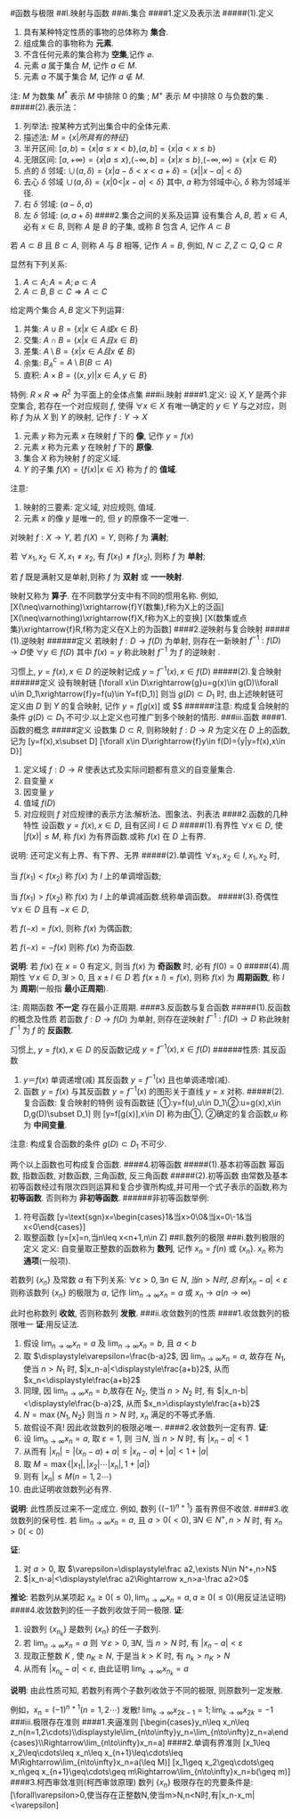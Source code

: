 #函数与极限
##I.映射与函数
###i.集合
####1.定义及表示法
#####(1).定义
1. 具有某种特定性质的事物的总体称为 **集合**.
1. 组成集合的事物称为 **元素**.
1. 不含任何元素的集合称为 **空集**,记作 $\varnothing$.
1. 元素 $a$ 属于集合 $M$, 记作 $a\in M$.
1. 元素 $a$ 不属于集合 $M$, 记作 $a\notin M$.

注: $M$ 为数集 $M^{* }$ 表示 $M$ 中排除 0 的集 ; $M^+$ 表示 $M$ 中排除 0 与负数的集 .
#####(2).表示法：
1. 列举法: 按某种方式列出集合中的全体元素.
1. 描述法: $M=\{x|所具有的特征\}$
1. 半开区间: $[a,b)=\{x|a\leq x<b\}$,$(a,b]=\{x|a<x\leq b\}$
1. 无限区间: $[a,+\infty)=\{x|a\leq x\}$,$(-\infty,b]=\{x|x\leq b\}$,$(-\infty,\infty)=\{x|x\in R\}$
1. 点的 $\delta$ 邻域: $\cup(a,\delta)=\{x|a-\delta<x<a+\delta\}=\{x||x-a|<\delta\}$
1. 去心 $\delta$ 邻域 $\cup(a,\delta)=\{x|0<|x-a|<\delta\}$ 其中, $a$ 称为邻域中心, $\delta$ 称为邻域半径.
1. 右 $\delta$ 邻域: $(a-\delta,a)$
1. 左 $\delta$ 邻域: $(a,a+\delta)$
####2.集合之间的关系及运算
设有集合 $A,B$, 若 $x\in A$, 必有 $x\in B$, 则称 $A$ 是 $B$ 的子集, 或称 $B$ 包含 $A$, 记作 $A\subset B$

若 $A\subset B$ 且 $B\subset A$, 则称 $A$ 与 $B$ 相等, 记作 $A=B$, 例如, $N\subset Z,Z\subset Q,Q\subset R$

显然有下列关系:
1. $A\subset A;A=A;\varnothing\subset A$
1. $A\subset B,B\subset C\Rightarrow A\subset C$

给定两个集合 $A,B$ 定义下列运算:
1. 并集: $A\cup B=\{x|x\in A或x\in B\}$
1. 交集: $A\cap B=\{x|x\in A且x\in B\}$
1. 差集: $A\setminus B=\{x|x\in A且x\notin B\}$
1. 余集: $B_A^c=A\setminus B(B\subset A)$
1. 直积: $A\times B=\{(x,y)|x\in A,y\in B\}$

特例: $R\times R\Rightarrow R^2$ 为平面上的全体点集
###ii.映射
####1.定义:
设 $X,Y$ 是两个非空集合, 若存在一个对应规则 $f$, 使得 $\forall x\in X$ 有唯一确定的 $y\in Y$ 与之对应，则称 $f$ 为从 $X$ 到 $Y$ 的映射, 记作 $f:Y\to X$

1. 元素 $y$ 称为元素 $x$ 在映射 $f$ 下的 **像**, 记作 $y=f(x)$
1. 元素 $x$ 称为元素 $y$ 在映射 $f$ 下的 **原像**.
1. 集合 $X$ 称为映射 $f$ 的定义域.
1. $Y$ 的子集 $f(X)=\{f(x)|x\in X\}$ 称为 $f$ 的 **值域**.

注意:
1. 映射的三要素: 定义域, 对应规则, 值域.
1. 元素 $x$ 的像 $y$ 是唯一的, 但 $y$ 的原像不一定唯一.

对映射 $f:X\to Y$, 若 $f(X)=Y$, 则称 $f$ 为 **满射**;

若 $\forall x_1,x_2\in X,x_1\neq x_2$, 有 $f(x_1)\neq f(x_2)$, 则称 $f$ 为 **单射**;

若 $f$ 既是满射又是单射,则称 $f$ 为 **双射** 或 **一一映射**.

映射又称为 **算子**. 在不同数学分支中有不同的惯用名称. 例如,
\[X(\neq\varnothing)\xrightarrow{f}Y(数集),f称为X上的泛函\]
\[X(\neq\varnothing)\xrightarrow{f}X,f称为X上的变换\]
\[X(数集或点集)\xrightarrow{f}R,f称为定义在X上的为函数\]
####2.逆映射与复合映射
#####(1).逆映射
######定义
若映射 $f:D\to f(D)$ 为单射, 则存在一新映射 $f^{-1}:f(D)\to D$使 $\forall y\in f(D)$ 其中 $f(x)=y$ 称此映射 $f^{-1}$ 为 $f$ 的逆映射 .

习惯上, $y=f(x),x\in D$ 的逆映射记成 $y=f^{-1}(x),x\in f(D)$
#####(2).复合映射
######定义
设有映射链
\[\forall x\in D\xrightarrow{g}u=g(x)\in g(D)\\\forall u\in D_1\xrightarrow{f}y=f(u)\in Y=f(D_1)\]
则当 $g(D)\subset D_1$ 时, 由上述映射链可定义由 $D$ 到 $Y$ 的复合映射, 记作 $y=f[g(x)]$ 或 $$
######注意:
构成复合映射的条件 $g(D)\subset D_1$ 不可少.以上定义也可推广到多个映射的情形.
###iii.函数
####1.函数的概念
#####定义
设数集 $D\subset R$, 则称映射 $f:D\to R$ 为定义在 $D$ 上的函数, 记为
\[y=f(x),x\subset D\]
\[\forall x\in D\xrightarrow{f}y\in f(D)=\{y|y=f(x),x\in D\}\]
1. 定义域 $f:D\to R$ 使表达式及实际问题都有意义的自变量集合.
1. 自变量 $x$
1. 因变量 $y$
1. 值域 $f(D)$
1. 对应规则 $f$ 对应规律的表示方法:解析法、图象法、列表法
####2.函数的几种特性
设函数 $y=f(x),x\in D$, 且有区间 $I\in D$
#####(1).有界性
$\forall x\in D$, 使 $|f(x)|\leq M$, 称 $f(x)$ 为有界函数.或称 $f(x)$ 在 $D$ 上有界.

说明:  还可定义有上界、有下界、无界
#####(2).单调性
$\forall x_1,x_2\in I,x_1,x_2$ 时,

当 $f(x_1)<f(x_2)$ 称 $f(x)$ 为 $I$ 上的单调增函数;

当 $f(x_1)>f(x_2)$ 称 $f(x)$ 为 $I$ 上的单调减函数.统称单调函数。
#####(3).奇偶性
$\forall x\in D$ 且有 $-x\in D$,

若 $f(-x)=f(x)$, 则称 $f(x)$ 为偶函数;

若 $f(-x)=-f(x)$ 则称 $f(x)$ 为奇函数.

**说明**: 若 $f(x)$ 在 $x=0$ 有定义, 则当 $f(x)$ 为 **奇函数** 时, 必有 $f(0)=0$
#####(4).周期性
$\forall x\in D,\exists l>0$, 且 $x\pm l\in D$ 若 $f(x\pm l)=f(x)$, 则称 $f(x)$ 为 **周期函数**, 称 $l$ 为 **周期**(一般指 **最小正周期**).

注: 周期函数 **不一定** 存在最小正周期.
####3.反函数与复合函数
#####(1).反函数的概念及性质
若函数 $f:D\to f(D)$ 为单射, 则存在逆映射 $f^{-1}:f(D)\to D$
称此映射 $f^{-1}$ 为 $f$ 的 **反函数**.

习惯上, $y=f(x),x\in D$ 的反函数记成 $y=f^{-1}(x),x\in f(D)$
######性质:
其反函数
1. $y＝f(x)$ 单调递增(减) 其反函数 $y=f^{-1}(x)$ 且也单调递增(减).
2. 函数 $y=f(x)$ 与其反函数 $y=f^{-1}(x)$ 的图形关于直线 $y=x$ 对称.
#####(2).复合函数: 复合映射的特例
设有函数链
\[①:y=f(u),u\in D_1\\②:u=g(x),x\in D,g(D)\subset D_1\]
则
\[y=f[g(x)],x\in D\]
称为由①, ②确定的复合函数,$u$ 称为 **中间变量**.

注意: 构成复合函数的条件 $g(D)\subset D_1$ 不可少.

两个以上函数也可构成复合函数.
####4.初等函数
#####(1).基本初等函数
幂函数, 指数函数, 对数函数, 三角函数, 反三角函数
#####(2).初等函数
由常数及基本初等函数经过有限次四则运算和复合步骤所构成,并可用一个式子表示的函数,称为 **初等函数**. 否则称为 **非初等函数**.
######非初等函数举例:
1. 符号函数
\[y=\text{sgn}x=\begin{cases}1&当x>0\\0&当x=0\\-1&当x<0\end{cases}\]
2. 取整函数
\[y=[x]=n,当n\leq x<n+1,n\in Z\]
##II.数列的极限
###i.数列极限的定义
定义:
自变量取正整数的函数称为 **数列**, 记作 $x_n=f(n)$ 或 $\{x_n\}$. $x_n$ 称为 **通项**(一般项).

若数列 $\{x_n\}$ 及常数 $a$ 有下列关系:
$\forall\varepsilon>0,\exists n\in N,当n>N时,总有|x_n-a|<\varepsilon$
则称该数列 $\{x_n\}$ 的极限为 $a$, 记作 $\displaystyle\lim_{n\to\infty}x_n=a$ 或 $x_n\to a(n\to\infty)$

此时也称数列 **收敛**, 否则称数列 **发散**.
###ii.收敛数列的性质
####1.收敛数列的极限唯一
**证**:用反证法.
1. 假设 $\displaystyle\lim_{n\to\infty}x_n=a$ 及 $\displaystyle\lim_{n\to\infty}x_n=b$, 且 $a<b$
2. 取 $\displaystyle\varepsilon=\frac{b-a}2$, 因 $\displaystyle\lim_{n\to\infty}x_n=a$, 故存在 $N_1$, 使当 $n>N_1$ 时, $|x_n-a|<\displaystyle\frac{a+b}2$, 从而 $x_n<\displaystyle\frac{a+b}2$
3. 同理, 因 $\displaystyle\lim_{n\to\infty}x_n=b$,故存在 $N_2$, 使当 $n>N_2$ 时, 有 $|x_n-b|<\displaystyle\frac{b-a}2$, 从而 $x_n>\displaystyle\frac{a+b}2$
4. $N=\max\{N_1,N_2\}$ 则当 $n>N$ 时, $x_n$ 满足的不等式矛盾.
5. 故假设不真! 因此收敛数列的极限必唯一.
####2.收敛数列一定有界.
**证**:
1. 设 $\displaystyle\lim_{n\to\infty}x_n=a$, 取 $\varepsilon=1$, 则 $\exists N$, 当 $n>N$ 时, 有 $|x_n-a|<1$
2. 从而有 $|x_n|=|(x_n-a)+a|\leq|x_n-a|+|a|<1+|a|$
3. 取 $M=\max\{|x_1|,|x_2|\cdots|x_n|,1+|a|\}$
4. 则有 $|x_n|\leq M(n=1,2\cdots)$
5. 由此证明收敛数列必有界.

**说明**: 此性质反过来不一定成立. 例如, 数列 $\{(-1)^{n+1}\}$ 虽有界但不收敛.
####3.收敛数列的保号性.
若 $\displaystyle\lim_{n\to\infty}x_n=a$, 且 $a>0(<0), \exists N\in N^+, n>N$ 时, 有 $x_n>0(<0)$

**证**:
1. 对 $a>0$, 取 $\varepsilon=\displaystyle\frac a2,\exists N\in N^+,n>N$
2. $|x_n-a|<\displaystyle\frac a2\Rightarrow x_n>a-\frac a2>0$

**推论**:
若数列从某项起 $x_n\geq0(\leq0),\displaystyle\lim_{n\to\infty}x_n=a,a\geq0(\leq0)$(用反证法证明)
####4.收敛数列的任一子数列收敛于同一极限.
**证**:
1. 设数列 $\{x_{n_k}\}$ 是数列 $\{x_n\}$ 的任一子数列.
2. 若 $\displaystyle\lim_{n\to\infty}x_n=a$ 则 $\forall\varepsilon>0,\exists N$, 当 $n>N$ 时, 有 $|x_n-a|<\varepsilon$
3. 现取正整数 $K$ , 使 $n_K\geq N$, 于是当 $k>K$ 时, 有 $n_k>n_K>N$
4. 从而有 $\displaystyle\left|x_{n_k}-a\right|<\varepsilon$, 由此证明 $\displaystyle\lim_{k\to\infty}x_{n_k}=a$

**说明**: 由此性质可知, 若数列有两个子数列收敛于不同的极限, 则原数列一定发散.

例如，$x_n=(-1)^{n+1}(n=1,2\cdots)$ 发散! $\displaystyle\lim_{k\to\infty}x_{2k-1}=1;\lim_{k\to\infty}x_{2k}=-1$
###iii.极限存在准则
####1.夹逼准则
\[\begin{cases}y_n\leq x_n\leq z_n(n=1,2\cdots)\\\displaystyle\lim_{n\to\infty}y_n=\lim_{n\to\infty}z_n=a\end{cases}\\\Rightarrow\lim_{n\to\infty}x_n=a\]
####2.单调有界准则
\[x_1\leq x_2\leq\cdots\leq x_n\leq x_{n+1}\leq\cdots\leq M\Rightarrow\lim_{n\to\infty}x_n=a(\leq M)\]
\[x_1\geq x_2\geq\cdots\geq x_n\geq x_{n+1}\geq\cdots\geq m\Rightarrow\lim_{n\to\infty}x_n=b(\geq m)\]
####3.柯西审敛准则(柯西审敛原理)
数列 $\{x_n\}$ 极限存在的充要条件是:
\[\forall\varepsilon>0,使当存在正整数N,使当m>N,n<N时,有|x_n-x_m|<\varepsilon\]
